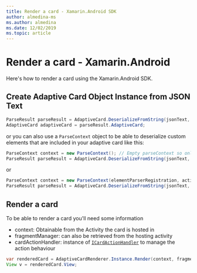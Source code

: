 ```yaml
---
title: Render a card - Xamarin.Android SDK
author: almedina-ms
ms.author: almedina
ms.date: 12/02/2019
ms.topic: article
---
```


# Render a card - Xamarin.Android

Here's how to render a card using the Xamarin.Android SDK.

## Create Adaptive Card Object Instance from JSON Text

```java
ParseResult parseResult = AdaptiveCard.DeserializeFromString(jsonText, AdaptiveCardRenderer.Version);
AdaptiveCard adaptiveCard = parseResult.AdaptiveCard;
```

or you can also use a ```ParseContext``` object to be able to deserialize custom elements that are included in your adaptive card like this:

```java
ParseContext context = new ParseContext(); // Empty parseContext so only known elements up to v1.2 will be parsed
ParseResult parseResult = AdaptiveCard.DeserializeFromString(jsonText, AdaptiveCardRenderer.Version, context);
```

or

```java
ParseContext context = new ParseContext(elementParserRegistration, actionParserRegistration);
ParseResult parseResult = AdaptiveCard.DeserializeFromString(jsonText, AdaptiveCardRenderer.Version, context);
```

## Render a card

To be able to render a card you'll need some information
* context: Obtainable from the Activity the card is hosted in
* fragmentManager: can also be retrieved from the hosting activity
* cardActionHandler: instance of [```ICardActionHandler```](adaptivecards-renderin-xamarin-android-renderer-actionhandler-icardactionhandler.md) to manage the action behaviour

```java
var renderedCard = AdaptiveCardRenderer.Instance.Render(context, fragmentManager, adaptiveCard, cardActionHandler, hostConfig);
View v = renderedCard.View;
```
